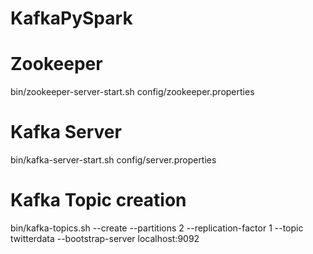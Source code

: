 # KafkaPySpark
# Zookeeper
bin/zookeeper-server-start.sh config/zookeeper.properties
# Kafka Server
bin/kafka-server-start.sh config/server.properties
# Kafka Topic creation
bin/kafka-topics.sh --create --partitions 2 --replication-factor 1 --topic twitterdata --bootstrap-server localhost:9092